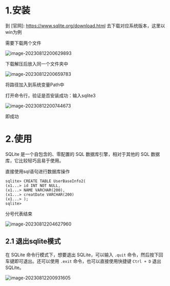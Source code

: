 # 1.安装

到 [官网]: https://www.sqlite.org/download.html 去下载对应系统版本，这里以win为例

需要下载两个文件

![image-20230812200629893](https://s2.loli.net/2023/08/12/pIl9mgJFWRKEhwa.png)

下载解压后放入同一个文件夹中

![image-20230812200659783](https://s2.loli.net/2023/08/12/ZRh2f1zLcHTa3SY.png)

将路径加入到系统变量Path中

打开命令行，验证是否安装成功：输入sqlite3

![image-20230812200744673](https://s2.loli.net/2023/08/12/CQnAVihP2pvoZOl.png)

即成功



# 2.使用

SQLite 是一个自包含的、零配置的 SQL 数据库引擎，相对于其他的 SQL 数据库，它比较轻巧且易于使用。

直接使用sql语句进行数据库操作

```
sqlite> CREATE TABLE UserBaseInfo2(
(x1...> id INT NOT NULL,
(x1...> NAME VARCHAR(200),
(x1...> creatDate VARCHAR(200)
(x1...> );
sqlite>
```

分号代表结束

![image-20230812204627960](https://s2.loli.net/2023/08/12/xRkYrIbCThyfjPq.png)





## 2.1 退出sqlite模式 

在 SQLite 命令行模式下，想要退出 SQLite，可以输入 `.quit` 命令，然后按下回车键即可退出。还可以使用 `.exit` 命令，也可以直接使用快捷键 `Ctrl + D` 退出 SQLite。

![image-20230812200931605](https://s2.loli.net/2023/08/12/bpdUf6So8zZju2c.png)

